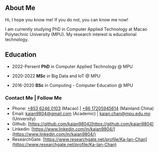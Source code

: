 <!--
This is an English page.
I did not fix the file name.
-->
## About Me
Hi, I hope you know me! If you do not, you can know me now!

I am currently studying PhD in Computer Applied Technology at Macao Polytechnic University (MPU). My research interest is educational technology.

## Education

* 2022-Persent  **PhD** in Computer Applied Technology @ MPU

* 2020-2022 **MSc** in Big Data and IoT @ MPU

* 2016-2020 **BSc** in Computing - Computer Education @ MPU


### Contact Me | Follow Me
* Phone: [+853 6246 0103](tel://85362460103) (Macao) | [+86 17205945614](tel://8617205945614) (Mainland China)
* Email: [kaian9804@gmail.com](mailto:kaian9804@gmail.com) (Academic) | [kaian.chan@mpu.edu.mo](mailto:kaian.chan@mpu.edu.mo) (University)
* Github: [https://github.com/kaian9804](https://github.com/kaian9804)
* Linkedin: [https://www.linkedin.com/in/kaian9804/](https://www.linkedin.com/in/kaian9804/)
* ResearchGate: [https://www.researchgate.net/profile/Ka-Ian-Chan](https://www.researchgate.net/profile/Ka-Ian-Chan)